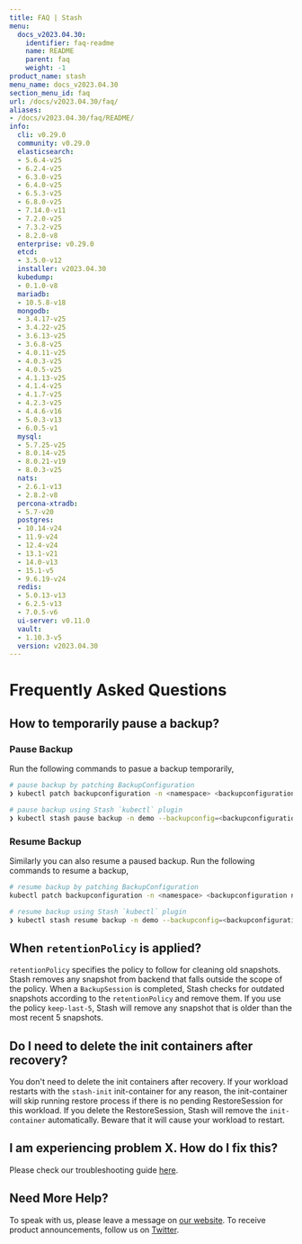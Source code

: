 ```yaml
---
title: FAQ | Stash
menu:
  docs_v2023.04.30:
    identifier: faq-readme
    name: README
    parent: faq
    weight: -1
product_name: stash
menu_name: docs_v2023.04.30
section_menu_id: faq
url: /docs/v2023.04.30/faq/
aliases:
- /docs/v2023.04.30/faq/README/
info:
  cli: v0.29.0
  community: v0.29.0
  elasticsearch:
  - 5.6.4-v25
  - 6.2.4-v25
  - 6.3.0-v25
  - 6.4.0-v25
  - 6.5.3-v25
  - 6.8.0-v25
  - 7.14.0-v11
  - 7.2.0-v25
  - 7.3.2-v25
  - 8.2.0-v8
  enterprise: v0.29.0
  etcd:
  - 3.5.0-v12
  installer: v2023.04.30
  kubedump:
  - 0.1.0-v8
  mariadb:
  - 10.5.8-v18
  mongodb:
  - 3.4.17-v25
  - 3.4.22-v25
  - 3.6.13-v25
  - 3.6.8-v25
  - 4.0.11-v25
  - 4.0.3-v25
  - 4.0.5-v25
  - 4.1.13-v25
  - 4.1.4-v25
  - 4.1.7-v25
  - 4.2.3-v25
  - 4.4.6-v16
  - 5.0.3-v13
  - 6.0.5-v1
  mysql:
  - 5.7.25-v25
  - 8.0.14-v25
  - 8.0.21-v19
  - 8.0.3-v25
  nats:
  - 2.6.1-v13
  - 2.8.2-v8
  percona-xtradb:
  - 5.7-v20
  postgres:
  - 10.14-v24
  - 11.9-v24
  - 12.4-v24
  - 13.1-v21
  - 14.0-v13
  - 15.1-v5
  - 9.6.19-v24
  redis:
  - 5.0.13-v13
  - 6.2.5-v13
  - 7.0.5-v6
  ui-server: v0.11.0
  vault:
  - 1.10.3-v5
  version: v2023.04.30
---
```


# Frequently Asked Questions

## How to temporarily pause a backup?

### Pause Backup

Run the following commands to pasue a backup temporarily,

```bash
# pause backup by patching BackupConfiguration
❯ kubectl patch backupconfiguration -n <namespace> <backupconfiguration name> --type="merge" --patch='{"spec": {"paused": true}}'

# pause backup using Stash `kubectl` plugin 
❯ kubectl stash pause backup -n demo --backupconfig=<backupconfiguration name>
```

### Resume Backup

Similarly you can also resume a paused backup. Run the following commands to resume a backup,

```bash
# resume backup by patching BackupConfiguration
kubectl patch backupconfiguration -n <namespace> <backupconfiguration name> --type="merge" --patch='{"spec": {"paused": false}}'

# resume backup using Stash `kubectl` plugin
❯ kubectl stash resume backup -n demo --backupconfig=<backupconfiguration name>
```

## When `retentionPolicy` is applied?

`retentionPolicy` specifies the policy to follow for cleaning old snapshots. Stash removes any snapshot from backend that falls outside the scope of the policy. When a `BackupSession` is completed, Stash checks for outdated snapshots according to the `retentionPolicy` and remove them. If you use the policy `keep-last-5`, Stash will remove any snapshot that is older than the most recent 5 snapshots. 

## Do I need to delete the init containers after recovery?

You don't need to delete the init containers after recovery.  If your workload restarts with the `stash-init` init-container for any reason, the init-container will skip running restore process if there is no pending RestoreSession for this workload. If you delete the RestoreSession, Stash will remove the `init-container` automatically. Beware that it will cause your workload to restart.

## I am experiencing problem X. How do I fix this?

Please check our troubleshooting guide [here](/docs/v2023.04.30/guides/troubleshooting/how-to-troubleshoot/).

## Need More Help?

To speak with us, please leave a message on [our website](https://appscode.com/contact/). To receive product announcements, follow us on [Twitter](https://twitter.com/KubeStash).
